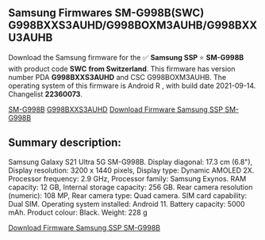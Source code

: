 <h2>Samsung Firmwares SM-G998B(SWC) G998BXXS3AUHD/G998BOXM3AUHB/G998BXXU3AUHB</h2>
Download the Samsung firmware for the ✅ <strong>Samsung SSP </strong> ⭐ <strong>SM-G998B</strong> with product code <strong>SWC</strong> <strong> from Switzerland</strong>. This firmware has version number PDA <strong>G998BXXS3AUHD</strong> and CSC G998BOXM3AUHB. The operating system of this firmware is Android R , with build date 2021-09-14. Changelist <strong>22360073</strong>.


[SM-G998B](https://samfirm.shop/samsung/model/SM-G998B)
[G998BXXS3AUHD](https://samfirm.shop/samsung/pda/G998BXXS3AUHD)
[Download Firmware Samsung SSP SM-G998B](https://samfirm.shop/samsung/firmware/456352)
<h2>Summary description:</h2>
<p>Samsung Galaxy S21 Ultra 5G SM-G998B. Display diagonal: 17.3 cm (6.8"), Display resolution: 3200 x 1440 pixels, Display type: Dynamic AMOLED 2X. Processor frequency: 2.9 GHz, Processor family: Samsung Exynos. RAM capacity: 12 GB, Internal storage capacity: 256 GB. Rear camera resolution (numeric): 108 MP, Rear camera type: Quad camera. SIM card capability: Dual SIM. Operating system installed: Android 11. Battery capacity: 5000 mAh. Product colour: Black. Weight: 228 g</p>


[Download Firmware Samsung SSP SM-G998B](https://samfirm.shop/samsung/firmware/456352)
